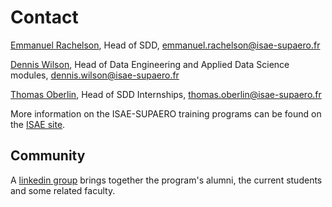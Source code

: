 # Contact

[Emmanuel Rachelson](https://personnel.isae-supaero.fr/emmanuel-rachelson), Head of SDD,
[emmanuel.rachelson@isae-supaero.fr](mailto:emmanuel.rachelson@isae-supaero.fr)

[Dennis Wilson](https://personnel.isae-supaero.fr/dennis-wilson), Head of Data Engineering and Applied Data Science modules, [dennis.wilson@isae-supaero.fr](mailto:dennis.wilson@isae-supaero.fr)

[Thomas Oberlin](https://personnel.isae-supaero.fr/thomas-oberlin), Head of SDD Internships, [thomas.oberlin@isae-supaero.fr](mailto:thomas.oberlin@isae-supaero.fr)

More information on the ISAE-SUPAERO training programs can be found on the [ISAE site](http://www.isae-supaero.fr).

## Community

A [linkedin group](https://www.linkedin.com/groups/12006478) brings together the program's alumni, the current students and some related faculty.<br>
